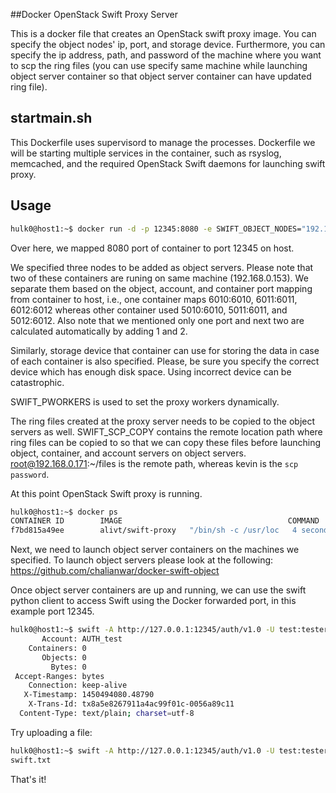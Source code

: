 ##Docker OpenStack Swift Proxy Server

This is a docker file that creates an OpenStack swift proxy image. You can
specify the object nodes' ip, port, and storage device. Furthermore, you can
specify the ip address, path, and password of the machine where you want to scp
the ring files (you can use specify same machine while launching object server
container so that object server container can have updated ring file).


## startmain.sh

This Dockerfile uses supervisord to manage the processes.
Dockerfile we will be starting multiple services in the container, such as
rsyslog, memcached, and the required OpenStack Swift daemons for launching
swift proxy.


## Usage


```bash
hulk0@host1:~$ docker run -d -p 12345:8080 -e SWIFT_OBJECT_NODES="192.168.0.153:6010:sdb1;192.168.0.153:5010:sdd1;192.168.0.154:6010:sdb1" -e SWIFT_PWORKERS=64  -e SWIFT_SCP_COPY=root@192.168.0.171:~/files:kevin -t alivt/swift-proxy
```

Over here, we mapped 8080 port of container to port 12345 on host. 


We specified three nodes to be added as object servers. Please note that two of these containers are runing
on same machine (192.168.0.153). We separate them based on the object, account, and container port mapping
from container to host, i.e., one container maps 6010:6010, 6011:6011, 6012:6012 whereas other
container used 5010:6010, 5011:6011, and 5012:6012. Also note that we mentioned only one port and next
two are calculated automatically by adding 1 and 2. 


Similarly, storage device that container
can use for storing the data in case of each container is also specified. Please, be sure you specify
the correct device which has enough disk space. Using incorrect device can be catastrophic.


SWIFT_PWORKERS is used to set the proxy workers dynamically.

The ring files created at the proxy server needs to be copied to the object servers as well. SWIFT_SCP_COPY
contains the remote location path where ring files can be copied to so that we
can copy these files before launching object, container, and account servers on object servers. root@192.168.0.171:~/files is the remote path, whereas kevin is the `scp password`.

At this point OpenStack Swift proxy is running.


```bash
hulk0@host1:~$ docker ps
CONTAINER ID        IMAGE                                     COMMAND                CREATED             STATUS              PORTS                     NAMES
f7bd815a49ee        alivt/swift-proxy   "/bin/sh -c /usr/loc   4 seconds ago       Up 2 seconds        0.0.0.0:12345->8080/tcp   kickass_bohr
```

Next, we need to launch object server containers on the machines we specified. To launch object servers please look at the following:
https://github.com/chalianwar/docker-swift-object


Once object server containers are up and running, we can use the swift python client to access Swift using the Docker forwarded port, in this example port 12345.

```bash
hulk0@host1:~$ swift -A http://127.0.0.1:12345/auth/v1.0 -U test:tester -K testing stat
       Account: AUTH_test
    Containers: 0
       Objects: 0
         Bytes: 0
 Accept-Ranges: bytes
    Connection: keep-alive
   X-Timestamp: 1450494080.48790
    X-Trans-Id: tx8a5e8267911a4ac99f01c-0056a89c11
  Content-Type: text/plain; charset=utf-8
```

Try uploading a file:

```bash
hulk0@host1:~$ swift -A http://127.0.0.1:12345/auth/v1.0 -U test:tester -K testing upload swift swift.txt
swift.txt
```

That's it!

